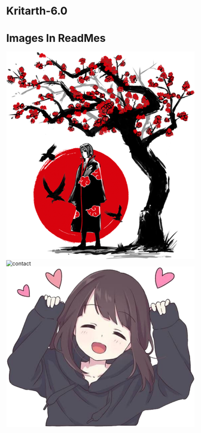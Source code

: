 # Kritarth-6.0
# Images In ReadMes
![](ban.png)
![contact](https://user-images.githubusercontent.com/101932418/159151053-0e54b2c5-2078-4487-9c9d-2388f810c724.png)
![](logo.png)
